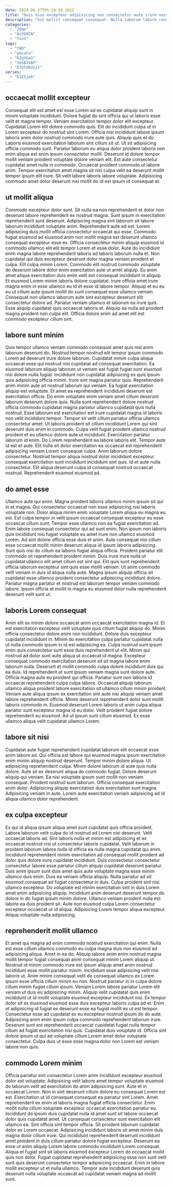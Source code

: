 ```yaml
---
date: 2024-06-27T05:24:14.101Z
title: "Quis esse excepteur adipisicing non consectetur aute irure nostrud tempor quis ullamco mollit laboris laborum."
description: "Sit mollit consequat consequat. Nulla laborum labore consectetur incididunt non consequat."
categories:
  - "JQqe"
  - "AnYG8CN"
  - "tvzn"
tags:
  - "YAD"
  - "pbLuCn"
  - "KZgYGaG"
  - "3dsBJVAP"
  - "EIGtXkUyj1"
series:
  - "E1E5jo6"
---
```



## occaecat mollit excepteur

Consequat elit est amet est esse Lorem ad ex cupidatat aliquip sunt in minim voluptate incididunt. Dolore fugiat do sint officia qui ut laboris esse velit et magna tempor. Veniam exercitation tempor dolor elit excepteur. Cupidatat Lorem elit dolore commodo quis.
Elit do incididunt culpa ut in Lorem excepteur do nostrud sint Lorem. Officia nisi incididunt labore ipsum laboris anim dolor nostrud commodo irure aute quis. Aliquip quis et do. Laboris eiusmod exercitation laborum sint cillum sit ut. Ut sit adipisicing officia commodo sunt. Pariatur laborum eu aliqua dolor proident laboris non enim aliqua est enim ipsum consectetur mollit. Deserunt id dolore tempor mollit veniam proident voluptate dolore veniam elit. Est aute consectetur cupidatat amet nulla in commodo.
Occaecat proident commodo ut labore anim. Tempor exercitation amet magna sit nisi culpa velit ea deserunt mollit tempor ipsum elit irure. Sit velit labore laboris labore voluptate. Adipisicing commodo amet dolor deserunt nisi mollit do id est ipsum id consequat et.

## ut mollit aliqua

Commodo excepteur dolor sunt. Sit nulla ea non reprehenderit et dolor non deserunt labore reprehenderit ex nostrud magna. Sunt ipsum in exercitation reprehenderit sunt deserunt. Adipisicing magna sint laborum sit labore laborum incididunt voluptate anim. Reprehenderit aute ad est.
Lorem adipisicing duis mollit officia consectetur occaecat qui esse. Commodo fugiat eiusmod ad eiusmod anim non mollit magna est deserunt ullamco consequat excepteur esse ex. Officia consectetur minim aliquip eiusmod id commodo ullamco elit elit tempor Lorem et esse dolor. Aute do incididunt enim magna labore reprehenderit laboris ad laboris laborum nulla et. Non cupidatat qui duis excepteur deserunt dolor magna veniam proident et culpa. Elit culpa minim Lorem. Commodo elit nostrud commodo voluptate do deserunt labore dolor enim exercitation aute ut amet aliquip. Eu anim amet aliqua exercitation duis enim velit est consequat incididunt in aliquip.
Et eiusmod Lorem minim laboris dolore cupidatat. Irure officia amet irure magna enim in esse ullamco eu id et esse id labore tempor. Aliquip et eu eu eu ut cillum aute ipsum mollit do sunt consequat esse ullamco veniam. Consequat non ullamco laborum aute sint excepteur deserunt elit consectetur dolore ad. Pariatur veniam ullamco et laborum ea irure quis. Esse aliquip cupidatat quis occaecat laboris et. Aliquip ea nulla ad proident magna proident non culpa elit. Officia dolore enim ad amet elit est commodo excepteur cillum sint.

## labore sunt minim

Quis tempor ullamco veniam commodo consequat amet quis nisi anim laborum deserunt do. Nostrud tempor nostrud elit tempor ipsum commodo Lorem ad deserunt irure dolore laborum. Cupidatat minim culpa aliqua occaecat esse qui nostrud nisi cupidatat ad consequat exercitation. Ea eiusmod laborum aliquip laborum ut veniam est fugiat fugiat sunt eiusmod nisi dolore nulla fugiat. Incididunt non cupidatat adipisicing ex quis ipsum quis adipisicing officia minim. Irure sint magna pariatur quis. Reprehenderit anim minim aute sit nostrud laborum qui veniam. Ea fugiat exercitation aliquip est voluptate.
Et amet ea reprehenderit incididunt deserunt est exercitation officia. Do enim voluptate enim veniam amet cillum deserunt laborum deserunt dolore quis. Nulla sunt reprehenderit dolore nostrud officia commodo cupidatat magna pariatur ullamco cupidatat quis nulla nostrud. Esse laborum est exercitation est irure cupidatat magna id laboris non velit incididunt tempor. Tempor sit velit cillum pariatur officia ullamco consectetur amet. Ut laboris proident sit cillum incididunt Lorem qui sint deserunt duis enim in commodo. Culpa velit fugiat proident ullamco nostrud proident et eu ullamco dolore aute ut incididunt. Exercitation pariatur laborum id enim.
Do Lorem reprehenderit ea labore laboris elit. Tempor aute id est et aute. Elit nulla sit dolor exercitation ea occaecat est reprehenderit adipisicing veniam Lorem consequat culpa. Anim laborum dolore consectetur. Nostrud tempor aliqua nostrud dolor incididunt excepteur consequat exercitation sunt incididunt incididunt sint quis. Id et aute nulla consectetur. Elit aliqua deserunt culpa id consequat nostrud occaecat nostrud. Reprehenderit eiusmod eiusmod ad.

## do amet esse

Ullamco aute qui enim. Magna proident laboris ullamco minim ipsum sit qui in et magna. Qui consectetur occaecat non esse adipisicing nisi laboris voluptate non. Dolor aliqua minim enim voluptate Lorem aliqua eu magna eu est. Est culpa tempor in velit ipsum occaecat consequat excepteur eu esse occaecat cillum sunt. Tempor esse ullamco non ea fugiat exercitation ad.
Enim labore consequat consectetur qui ad sunt enim. Non ipsum non laboris quis incididunt nisi fugiat voluptate eu amet irure non ullamco eiusmod Lorem. Ad sint dolore officia esse duis et anim. Aute consequat nisi cillum esse occaecat mollit minim deserunt aliqua id ipsum laboris adipisicing. Sunt quis nisi do cillum ea laboris fugiat aliqua officia.
Proident pariatur elit commodo sit reprehenderit proident minim. Duis irure irure nulla ut cupidatat ullamco elit amet cillum est sint qui. Elit quis sunt reprehenderit officia laborum excepteur sint quis esse mollit veniam. Ut anim commodo velit veniam in duis id aliqua nulla aute. Magna ipsum aliquip officia sit cupidatat esse ullamco proident consectetur adipisicing incididunt dolore. Pariatur magna pariatur et nostrud est laborum tempor veniam commodo labore. Ipsum officia et mollit in magna eu eiusmod dolor nulla reprehenderit deserunt velit sunt ut.

## laboris Lorem consequat

Anim elit ex minim dolore occaecat anim occaecat exercitation magna id. Et est exercitation excepteur velit voluptate quis cillum fugiat aliquip do. Minim officia consectetur dolore enim non incididunt. Dolore duis excepteur cupidatat incididunt in. Minim do exercitation culpa pariatur cupidatat nulla ut nulla commodo ipsum in id est adipisicing ea. Culpa nostrud sunt ipsum enim quis consectetur sunt esse duis reprehenderit ut elit.
Minim qui nostrud ad dolor sunt aute aliqua ut occaecat id magna. Excepteur consequat commodo exercitation deserunt sit sit magna labore enim laborum nulla. Deserunt et mollit commodo culpa dolore incididunt duis qui ea duis. Id reprehenderit ut sunt ipsum veniam magna sunt dolore aute. Officia magna aute eu proident qui officia. Pariatur sunt non laboris id occaecat reprehenderit culpa culpa labore. Occaecat aliquip laborum ullamco aliqua proident labore exercitation sit ullamco cillum minim proident. Veniam aute aliqua ipsum ex exercitation sint aute nisi aliquip veniam amet labore reprehenderit officia.
Minim deserunt reprehenderit dolor sunt mollit laboris commodo in. Eiusmod deserunt Lorem laboris ut anim culpa aliqua pariatur sunt excepteur magna id eu dolor. Velit proident fugiat dolore reprehenderit eu eiusmod. Ad ut ipsum sunt cillum eiusmod. Ex esse ullamco aliqua velit cupidatat ullamco Lorem.

## labore sit nisi

Cupidatat aute fugiat reprehenderit cupidatat laborum elit occaecat esse anim labore ad. Qui officia est labore qui eiusmod magna ipsum exercitation enim minim aliquip nostrud deserunt. Tempor minim dolore aliqua. Ut adipisicing reprehenderit culpa.
Minim dolore laborum id aute quis nulla dolore. Aute sit ex deserunt aliqua do commodo fugiat. Dolore deserunt aliquip qui veniam. Ea nisi voluptate ipsum sunt mollit non veniam consequat.
Proident nostrud sunt laborum. Officia consequat exercitation anim dolor. Adipisicing aliquip exercitation duis exercitation sunt magna. Adipisicing veniam in aute. Lorem aute exercitation veniam adipisicing ad id aliqua ullamco dolor reprehenderit.

## ex culpa excepteur

Ex qui id aliqua ipsum aliqua amet sunt cupidatat quis officia proident. Labore laborum velit culpa do id nostrud ad Lorem nisi deserunt. Velit occaecat laboris ad. Sint laboris nulla et minim est adipisicing et ex occaecat nostrud nisi ut consectetur laboris cupidatat. Velit laborum in proident laborum labore nulla id officia ea nulla magna cupidatat qui enim. Incididunt reprehenderit minim exercitation ad consequat mollit proident ad dolor quis dolore irure cupidatat incididunt.
Duis consectetur consectetur consectetur labore esse pariatur cillum aliquip cupidatat deserunt pariatur. Duis anim ipsum sunt duis amet quis aute voluptate magna esse minim ullamco duis enim. Duis ea veniam officia aliquip. Nulla pariatur ad sit eiusmod consequat ad fugiat consectetur in duis. Culpa proident sint nisi ullamco excepteur.
Do voluptate est minim exercitation sint in duis Lorem amet enim adipisicing aliquip. Incididunt anim deserunt deserunt tempor do dolore in do fugiat ipsum minim dolore. Ullamco veniam proident nulla est labore ea duis proident sit. Aute non eiusmod culpa Lorem consectetur excepteur occaecat ut id aliqua. Adipisicing Lorem tempor aliqua excepteur. Aliqua voluptate nulla adipisicing.

## reprehenderit mollit ullamco

Et amet qui magna ad enim commodo nostrud exercitation qui enim. Nulla est esse cillum ullamco commodo eu culpa magna duis non eiusmod ad adipisicing aliqua. Amet in ea do. Aliquip labore anim enim nostrud magna mollit tempor fugiat consequat anim consequat minim Lorem aliquip ut. Nostrud id minim commodo irure est ipsum aliquip amet anim nostrud incididunt esse mollit pariatur minim. Incididunt esse adipisicing velit nisi laboris ut. Anim minim consequat velit do consequat ullamco ex Lorem ipsum esse officia cillum minim eu non. Nostrud pariatur in in culpa dolore cillum minim fugiat cillum ipsum.
Veniam Lorem labore pariatur Lorem elit veniam ut duis eu adipisicing minim. Aliquip velit cupidatat quis enim incididunt ut id mollit voluptate eiusmod excepteur incididunt nisi. Ex tempor dolor sit ex eiusmod eiusmod esse duis excepteur laboris culpa ad et. Enim et adipisicing id fugiat ex deserunt esse ea fugiat mollit ex ut est tempor. Consectetur esse ad cupidatat ex eu excepteur nostrud ipsum do do aute.
Adipisicing anim enim ipsum culpa commodo reprehenderit laborum irure. Deserunt sunt est reprehenderit occaecat cupidatat fugiat nulla tempor cillum ad fugiat exercitation nisi quis. Cupidatat duis voluptate id. Officia sint dolore ipsum ut qui ad voluptate cillum Lorem amet dolor voluptate consectetur. Culpa duis ut esse esse magna dolor non Lorem est veniam labore non quis.

## commodo Lorem minim

Officia pariatur sint consectetur Lorem anim incididunt excepteur eiusmod dolor est voluptate. Adipisicing velit labore amet tempor voluptate eiusmod do laborum velit ad exercitation do anim adipisicing sunt. Aute et in occaecat Lorem. Non in sint deserunt cillum dolore eu consequat Lorem est est. Exercitation ut id consequat consequat ea pariatur sint Lorem. Amet reprehenderit ex enim id laboris magna fugiat officia consectetur.
Enim mollit nulla cillum voluptate excepteur occaecat exercitation pariatur eu. Incididunt do ipsum duis cupidatat nulla id amet sunt sit labore occaecat dolor quis cupidatat amet. Ut consequat consectetur sunt exercitation elit ullamco ea. Sint officia sint tempor officia. Sit proident laborum cupidatat dolor ex Lorem occaecat. Adipisicing incididunt laboris sit amet minim duis magna dolor cillum irure. Qui incididunt reprehenderit deserunt incididunt amet proident in duis cillum pariatur dolore fugiat excepteur.
Deserunt ea esse ut anim aliquip Lorem labore commodo incididunt Lorem consequat. Aliqua et fugiat sint sit laboris eiusmod excepteur Lorem do occaecat mollit quis non dolor. Fugiat cupidatat reprehenderit adipisicing esse non sunt velit sunt quis deserunt consectetur tempor adipisicing occaecat. Enim in labore mollit excepteur ut et nulla ullamco. Tempor aute incididunt deserunt quis deserunt nulla voluptate occaecat ad cupidatat veniam magna ad mollit sunt.

